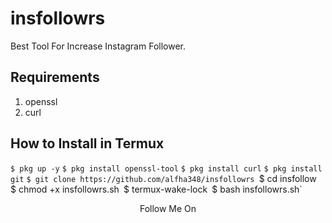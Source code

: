 # insfollowrs
Best Tool For Increase Instagram Follower.
## Requirements
1. openssl
2. curl
## How to Install in Termux
`$ pkg up -y`
`$ pkg install openssl-tool`
`$ pkg install curl`
`$ pkg install git`
`$ git clone https://github.com/alfha348/insfollowrs
`$ cd insfollow`
`$ chmod +x insfollowrs.sh`
`$ termux-wake-lock`
`$ bash insfollowrs.sh`
<p align="center">
  Follow Me On
</p>
